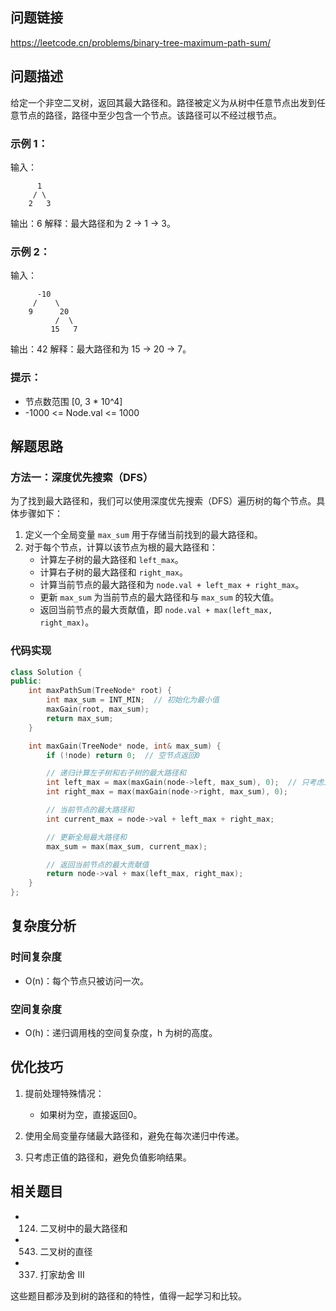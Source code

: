 ## 问题链接
https://leetcode.cn/problems/binary-tree-maximum-path-sum/

## 问题描述
给定一个非空二叉树，返回其最大路径和。路径被定义为从树中任意节点出发到任意节点的路径，路径中至少包含一个节点。该路径可以不经过根节点。

### 示例 1：
输入：
```
      1
     / \
    2   3
```
输出：6
解释：最大路径和为 2 -> 1 -> 3。

### 示例 2：
输入：
```
      -10
     /    \
    9      20
          /  \
         15   7
```
输出：42
解释：最大路径和为 15 -> 20 -> 7。

### 提示：
- 节点数范围 [0, 3 * 10^4]
- -1000 <= Node.val <= 1000

## 解题思路

### 方法一：深度优先搜索（DFS）
为了找到最大路径和，我们可以使用深度优先搜索（DFS）遍历树的每个节点。具体步骤如下：

1. 定义一个全局变量 `max_sum` 用于存储当前找到的最大路径和。
2. 对于每个节点，计算以该节点为根的最大路径和：
   - 计算左子树的最大路径和 `left_max`。
   - 计算右子树的最大路径和 `right_max`。
   - 计算当前节点的最大路径和为 `node.val + left_max + right_max`。
   - 更新 `max_sum` 为当前节点的最大路径和与 `max_sum` 的较大值。
   - 返回当前节点的最大贡献值，即 `node.val + max(left_max, right_max)`。

### 代码实现

```cpp
class Solution {
public:
    int maxPathSum(TreeNode* root) {
        int max_sum = INT_MIN;  // 初始化为最小值
        maxGain(root, max_sum);
        return max_sum;
    }

    int maxGain(TreeNode* node, int& max_sum) {
        if (!node) return 0;  // 空节点返回0

        // 递归计算左子树和右子树的最大路径和
        int left_max = max(maxGain(node->left, max_sum), 0);  // 只考虑正值
        int right_max = max(maxGain(node->right, max_sum), 0);

        // 当前节点的最大路径和
        int current_max = node->val + left_max + right_max;

        // 更新全局最大路径和
        max_sum = max(max_sum, current_max);

        // 返回当前节点的最大贡献值
        return node->val + max(left_max, right_max);
    }
};
```

## 复杂度分析

### 时间复杂度
- O(n)：每个节点只被访问一次。

### 空间复杂度
- O(h)：递归调用栈的空间复杂度，h 为树的高度。

## 优化技巧

1. 提前处理特殊情况：
   - 如果树为空，直接返回0。
   
2. 使用全局变量存储最大路径和，避免在每次递归中传递。

3. 只考虑正值的路径和，避免负值影响结果。

## 相关题目
- 124. 二叉树中的最大路径和
- 543. 二叉树的直径
- 337. 打家劫舍 III

这些题目都涉及到树的路径和的特性，值得一起学习和比较。